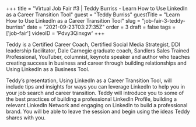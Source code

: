 +++
title = "Virtual Job Fair #3 | Teddy Burriss - Learn How to Use LinkedIn as a Career Transition Tool"
guest = "Teddy Burriss"
guestTitle = "Learn How to Use LinkedIn as a Career Transition Tool"
slug = "job-fair-3-teddy-burriss"
date = "2021-09-23T03:27:35Z"
order = 3
draft = false
tags = ['job-fair']
videoID = 'Pdvy3Qinxgw'
+++

Teddy is a Certified Career Coach, Certified Social Media Strategist, DDI leadership facilitator, Dale Carnegie graduate coach, Sandlers Sales Trained Professional, YouTuber, columnist, keynote speaker and author who teaches creating success in business and career through building relationships and Using LinkedIn as a Business Tool.

Teddy’s presentation, Using LinkedIn as a Career Transition Tool, will include tips and insights for ways you can leverage LinkedIn to help you in your job search and career transition.  Teddy will introduce you to some of the best practices of building a professional LinkedIn Profile, building a relevant LinkedIn Network and engaging on LinkedIn to build a professional brand. You will be able to leave the session and begin using the ideas Teddy shares with you.
